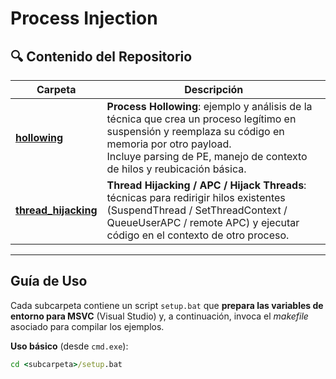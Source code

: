 # Process Injection

## 🔍 Contenido del Repositorio

| Carpeta | Descripción |
|---|---|
| [**hollowing**](./hollowing) | **Process Hollowing**: ejemplo y análisis de la técnica que crea un proceso legítimo en suspensión y reemplaza su código en memoria por otro payload. <br>Incluye parsing de PE, manejo de contexto de hilos y reubicación básica. |
| [**thread_hijacking**](./thread_hijacking) | **Thread Hijacking / APC / Hijack Threads**: técnicas para redirigir hilos existentes (SuspendThread / SetThreadContext / QueueUserAPC / remote APC) y ejecutar código en el contexto de otro proceso. |

---

## Guía de Uso

Cada subcarpeta contiene un script `setup.bat` que **prepara las variables de entorno para MSVC** (Visual Studio) y, a continuación, invoca el *makefile* asociado para compilar los ejemplos.

**Uso básico** (desde `cmd.exe`):

```bat
cd <subcarpeta>/setup.bat
```